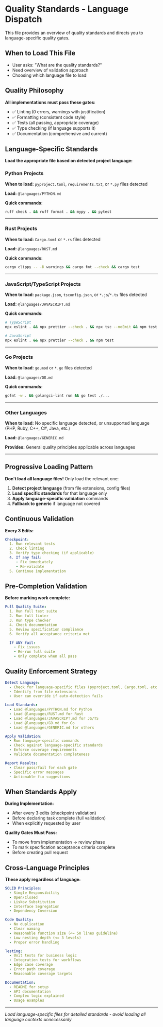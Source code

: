 # Quality Standards - Language Dispatch

This file provides an overview of quality standards and directs you to language-specific quality gates.

## When to Load This File

- User asks: "What are the quality standards?"
- Need overview of validation approach
- Choosing which language file to load

## Quality Philosophy

**All implementations must pass these gates:**
- ✅ Linting (0 errors, warnings with justification)
- ✅ Formatting (consistent code style)
- ✅ Tests (all passing, appropriate coverage)
- ✅ Type checking (if language supports it)
- ✅ Documentation (comprehensive and current)

## Language-Specific Standards

**Load the appropriate file based on detected project language:**

### Python Projects
**When to load:** `pyproject.toml`, `requirements.txt`, or `*.py` files detected

**Load:** `@languages/PYTHON.md`

**Quick commands:**
```bash
ruff check . && ruff format . && mypy . && pytest
```

---

### Rust Projects
**When to load:** `Cargo.toml` or `*.rs` files detected

**Load:** `@languages/RUST.md`

**Quick commands:**
```bash
cargo clippy -- -D warnings && cargo fmt --check && cargo test
```

---

### JavaScript/TypeScript Projects
**When to load:** `package.json`, `tsconfig.json`, or `*.js`/`*.ts` files detected

**Load:** `@languages/JAVASCRIPT.md`

**Quick commands:**
```bash
# TypeScript
npx eslint . && npx prettier --check . && npx tsc --noEmit && npm test

# JavaScript
npx eslint . && npx prettier --check . && npm test
```

---

### Go Projects
**When to load:** `go.mod` or `*.go` files detected

**Load:** `@languages/GO.md`

**Quick commands:**
```bash
gofmt -w . && golangci-lint run && go test ./...
```

---

### Other Languages
**When to load:** No specific language detected, or unsupported language (PHP, Ruby, C++, C#, Java, etc.)

**Load:** `@languages/GENERIC.md`

**Provides:** General quality principles applicable across languages

---

## Progressive Loading Pattern

**Don't load all language files!** Only load the relevant one:

1. **Detect project language** (from file extensions, config files)
2. **Load specific standards** for that language only
3. **Apply language-specific validation** commands
4. **Fallback to generic** if language not covered

## Continuous Validation

**Every 3 Edits:**
```yaml
Checkpoint:
  1. Run relevant tests
  2. Check linting
  3. Verify type checking (if applicable)
  4. If any fail:
     - Fix immediately
     - Re-validate
  5. Continue implementation
```

## Pre-Completion Validation

**Before marking work complete:**
```yaml
Full Quality Suite:
  1. Run full test suite
  2. Run full linter
  3. Run type checker
  4. Check documentation
  5. Review specification compliance
  6. Verify all acceptance criteria met

  If ANY fail:
    - Fix issues
    - Re-run full suite
    - Only complete when all pass
```

## Quality Enforcement Strategy

```yaml
Detect Language:
  - Check for language-specific files (pyproject.toml, Cargo.toml, etc.)
  - Identify from file extensions
  - User can override if auto-detection fails

Load Standards:
  - Load @languages/PYTHON.md for Python
  - Load @languages/RUST.md for Rust
  - Load @languages/JAVASCRIPT.md for JS/TS
  - Load @languages/GO.md for Go
  - Load @languages/GENERIC.md for others

Apply Validation:
  - Run language-specific commands
  - Check against language-specific standards
  - Enforce coverage requirements
  - Validate documentation completeness

Report Results:
  - Clear pass/fail for each gate
  - Specific error messages
  - Actionable fix suggestions
```

## When Standards Apply

**During Implementation:**
- After every 3 edits (checkpoint validation)
- Before declaring task complete (full validation)
- When explicitly requested by user

**Quality Gates Must Pass:**
- To move from implementation → review phase
- To mark specification acceptance criteria complete
- Before creating pull request

## Cross-Language Principles

**These apply regardless of language:**

```yaml
SOLID Principles:
  - Single Responsibility
  - Open/Closed
  - Liskov Substitution
  - Interface Segregation
  - Dependency Inversion

Code Quality:
  - No duplication
  - Clear naming
  - Reasonable function size (<= 50 lines guideline)
  - Low nesting depth (<= 3 levels)
  - Proper error handling

Testing:
  - Unit tests for business logic
  - Integration tests for workflows
  - Edge case coverage
  - Error path coverage
  - Reasonable coverage targets

Documentation:
  - README for setup
  - API documentation
  - Complex logic explained
  - Usage examples
```

---

*Load language-specific files for detailed standards - avoid loading all language contexts unnecessarily*
